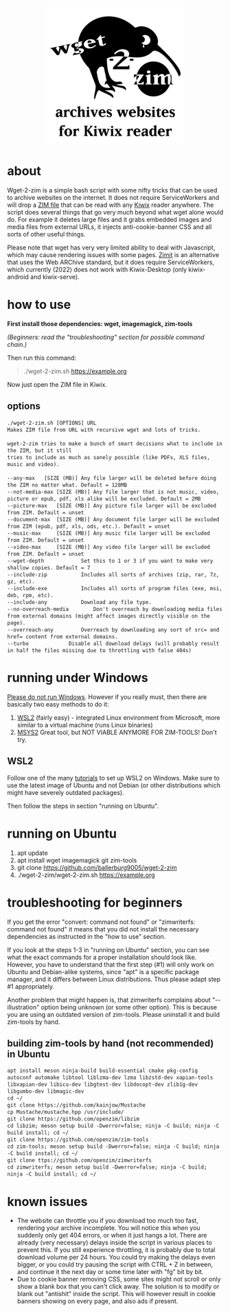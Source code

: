 <h1 align="center">
  <img width=320 src="logo_400.png" alt="wget-2-zim logo">
</h1>

# about
Wget-2-zim is a simple bash script with some nifty tricks that can be used to archive websites on the internet. It does not require ServiceWorkers and will drop a [ZIM file](https://wiki.openzim.org/) that can be read with any [Kiwix](https://www.kiwix.org/en/) reader anywhere. The script does several things that go very much beyond what wget alone would do. For example it deletes large files and it grabs embedded images and media files from external URLs, it injects anti-cookie-banner CSS and all sorts of other useful things. 

Please note that wget has very very limited ability to deal with Javascript, which may cause rendering issues with some pages. [Zimit](https://github.com/openzim/zimit) is an alternative that uses the Web ARChive standard, but it does require ServiceWorkers, which currently (2022) does not work with Kiwix-Desktop (only kiwix-android and kiwix-serve).

# how to use 

**First install those dependencies: wget, imagemagick, zim-tools**

*(Beginners: read the "troubleshooting" section for possible command chain.)*

Then run this command:

> ./wget-2-zim.sh https://example.org

Now just open the ZIM file in Kiwix.

## options
```
./wget-2-zim.sh [OPTIONS] URL
Makes ZIM file from URL with recursive wget and lots of tricks.
 
wget-2-zim tries to make a bunch of smart decisions what to include in the ZIM, but it still
tries to include as much as sanely possible (like PDFs, XLS files, music and video).
 
--any-max	[SIZE (MB)]	Any file larger will be deleted before doing the ZIM no matter what. Default = 128MB
--not-media-max [SIZE (MB)]	Any file larger that is not music, video, picture or epub, pdf, xls alike will be excluded. Default = 2MB
--picture-max 	[SIZE (MB)]	Any picture file larger will be excluded from ZIM. Default = unset
--document-max 	[SIZE (MB)]	Any document file larger will be excluded from ZIM (epub, pdf, xls, ods, etc.). Default = unset
--music-max 	[SIZE (MB)]	Any music file larger will be excluded from ZIM. Default = unset
--video-max 	[SIZE (MB)]	Any video file larger will be excluded from ZIM. Default = unset
--wget-depth			Set this to 1 or 3 if you want to make very shallow copies. Default = 7
--include-zip 			Includes all sorts of archives (zip, rar, 7z, gz, etc).
--include-exe			Includes all sorts of program files (exe, msi, deb, rpm, etc).
--include-any			Download any file type.
--no-overreach-media		Don't overreach by downloading media files from external domains (might affect images directly visible on the page).
--overreach-any			Overreach by downloading any sort of src= and href= content from external domains.
--turbo				Disable all download delays (will probably result in half the files missing due to throttling with false 404s)
```

# running under Windows

[Please do not run Windows](https://ballerburg.us.to/about-your-obligation-to-boycott-windows-11/). However if you really must, then there are basically two easy methods to do it: 

1. [WSL2](https://docs.microsoft.com/en-us/windows/wsl/setup/environment) (fairly easy) - integrated Linux environment from Microsoft, more similar to a virtual machine (runs Linux binaries)
2. [MSYS2](https://www.msys2.org/) Great tool, but NOT VIABLE ANYMORE FOR ZIM-TOOLS! Don't try.

## WSL2 

Follow one of the many [tutorials](https://www.youtube.com/watch?v=pOZ5Pb4pHOY) to set up WSL2 on Windows. Make sure to use the latest image of Ubuntu and not Debian (or other distributions which might have severely outdated packages).

Then follow the steps in section "running on Ubuntu".

# running on Ubuntu

1. apt update
2. apt install wget imagemagick git zim-tools
3. git clone https://github.com/ballerburg9005/wget-2-zim
4. ./wget-2-zim/wget-2-zim.sh https://example.org

# troubleshooting for beginners

If you get the error "convert: command not found" or "zimwriterfs: command not found" it means that you did not install the necessary dependencies as instructed in the "how to use" section. 

If you look at the steps 1-3 in "running on Ubuntu" section, you can see what the exact commands for a proper installation should look like. However, you have to understand that the first step (#1) will only work on Ubuntu and Debian-alike systems, since "apt" is a specific package manager, and it differs between Linux distributions. Thus please adapt step #1 appropriately.

Another problem that might happen is, that zimwriterfs complains about "--illustration" option being unknown (or some other option). This is because you are using an outdated version of zim-tools. Please uninstall it and build zim-tools by hand. 

## building zim-tools by hand (not recommended) in Ubuntu

```
apt install meson ninja-build build-essential cmake pkg-config autoconf automake libtool liblzma-dev lzma libzstd-dev xapian-tools libxapian-dev libicu-dev libgtest-dev libdocopt-dev zlib1g-dev libgumbo-dev libmagic-dev 
cd ~/
git clone https://github.com/kainjow/Mustache
cp Mustache/mustache.hpp /usr/include/
git clone https://github.com/openzim/libzim
cd libzim; meson setup build -Dwerror=false; ninja -C build; ninja -C build install; cd ~/
git clone https://github.com/openzim/zim-tools
cd zim-tools; meson setup build -Dwerror=false; ninja -C build; ninja -C build install; cd ~/
git clone ttps://github.com/openzim/zimwriterfs
cd zimwriterfs; meson setup build -Dwerror=false; ninja -C build; ninja -C build install; cd ~/
```

# known issues

* The website can throttle you if you download too much too fast, rendering your archive incomplete. You will notice this when you suddenly only get 404 errors, or when it just hangs a lot. There are already (very necessary) delays inside the script in various places to prevent this. If you still experience throttling, it is probably due to total download volume per 24 hours. You could try making the delays even bigger, or you could try pausing the script with CTRL + Z in between, and continue it the next day or some time later with "fg" bit by bit.
* Due to cookie banner removing CSS, some sites might not scroll or only show a blank box that you can't click away. The solution is to modify or blank out "antishit" inside the script. This will however result in cookie banners showing on every page, and also ads if present.
